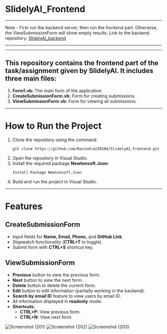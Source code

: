 # SlidelyAI_Frontend

---

Note - First run the backend server, then run the frontend part. Otherwise, the ViewSubmissionForm will show empty results.
Link to the backend repository: [SlidelyAI_backend](https://github.com/Ravindra230104/SlidelyAI_backend)

---
---

## This repository contains the frontend part of the task/assignment given by SlidelyAI. It includes three main files:
1) **Form1.vb:** The main form of the application.
2) **CreateSubmissionForm.vb:** Form for creating submissions.
3) **ViewSubmissionForm.vb:** Form for viewing all submissions.

---

# How to Run the Project
1) Clone the repository using the command:
    ```
    git clone https://github.com/Ravindra230104/SlidelyAI_Frontend.git
    ```
2) Open the repository in Visual Studio.
3) Install the required package **Newtonsoft.Json:**
    ```
    Install-Package Newtonsoft.Json
    ```
4) Build and run the project in Visual Studio.

---

# Features

## CreateSubmissionForm
- Input fields for **Name, Email, Phone,** and **GitHub Link**.
- Stopwatch functionality (**CTRL+T** to toggle).
- Submit form with **CTRL+S** shortcut key.

## ViewSubmissionForm
- **Previous** button to view the previous form.
- **Next** button to view the next form.
- **Delete** button to delete the current form.
- **Edit** button to edit information (partially working in the backend).
- **Search by email ID** feature to view users by email ID.
- All information displayed in **readonly** mode.
- **Shortcuts:**
    - **CTRL+P:** View previous form.
    - **CTRL+N:** View next form.

![Screenshot (201)](https://github.com/Ravindra230104/SlidelyAI_Frontend/assets/110477092/1668b640-86da-494d-a693-a57419688257)
![Screenshot (202)](https://github.com/Ravindra230104/SlidelyAI_Frontend/assets/110477092/98003c72-8f64-4307-a470-bda2bce16845)
![Screenshot (203)](https://github.com/Ravindra230104/SlidelyAI_Frontend/assets/110477092/a2f61b75-4c00-4fed-9909-3963e97395aa)
